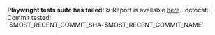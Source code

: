 <!-- e2e_start_match -->

**Playwright tests suite has failed! :boom:**
Report is available [here]($TEST_REPORT_URL).
:octocat: Commit tested: `$MOST_RECENT_COMMIT_SHA` - `$MOST_RECENT_COMMIT_NAME`

<!-- e2e_end_match -->
